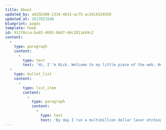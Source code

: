 ```yaml
---
title: About
updated_by: a925b388-2334-4615-ac75-ac3dc6529350
updated_at: 1617821548
blueprint: pages
template: home
id: 912f0cca-ba03-4693-86d7-66c2011eb9c2
content:
  -
    type: paragraph
    content:
      -
        type: text
        text: 'Hi, I''m Nick. Welcome to my little piece of the web. Here you''ll get a glimpse at what is swirling about my head. '
  -
    type: bullet_list
    content:
      -
        type: list_item
        content:
          -
            type: paragraph
            content:
              -
                type: text
                text: 'By day I run a multimillion dollar laser etching business that all started when I decided to best way to stick it to my old boss would be to buy laser, one that he always promised to buy the company but never did.'
---
```

